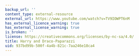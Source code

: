 ```yaml
---
backup_url: ''
content_type: external-resource
external_url: https://www.youtube.com/watch?v=TV9IOWPT6nM
has_external_licence_warning: true
has_external_license_warning: true
is_broken: ''
license: https://creativecommons.org/licenses/by-nc-sa/4.0/
title: Harry and Draco-Paparazzi
uid: 937bd99b-500f-4a4b-821c-7aa246e18ca4
---
```

